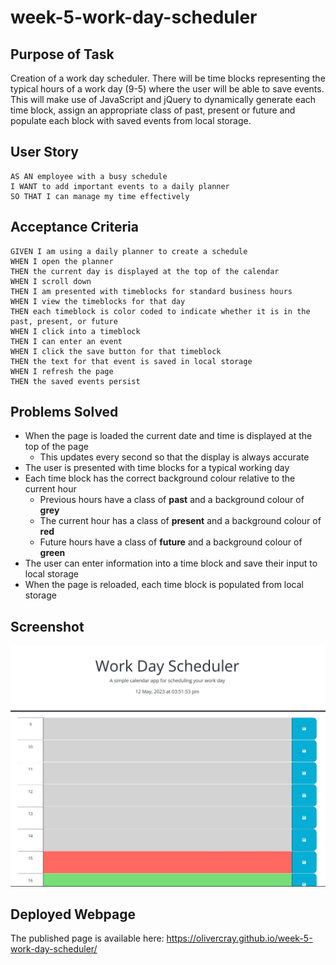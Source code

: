 # week-5-work-day-scheduler

## Purpose of Task

Creation of a work day scheduler. There will be time blocks representing the typical hours of a work day (9-5) where the user will be able to save events. This will make use of JavaScript and jQuery to dynamically generate each time block, assign an appropriate class of past, present or future and populate each block with saved events from local storage.

## User Story

```
AS AN employee with a busy schedule
I WANT to add important events to a daily planner
SO THAT I can manage my time effectively
```

## Acceptance Criteria

```
GIVEN I am using a daily planner to create a schedule
WHEN I open the planner
THEN the current day is displayed at the top of the calendar
WHEN I scroll down
THEN I am presented with timeblocks for standard business hours
WHEN I view the timeblocks for that day
THEN each timeblock is color coded to indicate whether it is in the past, present, or future
WHEN I click into a timeblock
THEN I can enter an event
WHEN I click the save button for that timeblock
THEN the text for that event is saved in local storage
WHEN I refresh the page
THEN the saved events persist
```

## Problems Solved

- When the page is loaded the current date and time is displayed at the top of the page
    - This updates every second so that the display is always accurate
- The user is presented with time blocks for a typical working day
- Each time block has the correct background colour relative to the current hour
    - Previous hours have a class of **past** and a background colour of **grey**
    - The current hour has a class of **present** and a background colour of **red**
    - Future hours have a class of **future** and a background colour of **green**
- The user can enter information into a time block and save their input to local storage
- When the page is reloaded, each time block is populated from local storage

## Screenshot

![Webpage Screenshot](./assets/images/screenshot-of-webpage.jpg)

## Deployed Webpage

The published page is available here: https://olivercray.github.io/week-5-work-day-scheduler/